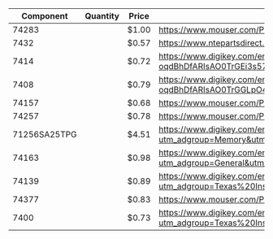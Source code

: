 | Component    | Quantity | Price | Link                                                                                                                                                                                                                                                                                                                                                           |
|--------------|----------|-------|----------------------------------------------------------------------------------------------------------------------------------------------------------------------------------------------------------------------------------------------------------------------------------------------------------------------------------------------------------------|
| 74283        |          | $1.00 | https://www.mouser.com/ProductDetail/Texas-Instruments/CD74HC283E?qs=RnzODY3cU8shmb86AYBtWg%3D%3D&mgh=1&gclid=Cj0KCQiA-oqdBhDfARIsAO0TrGEmKDo1TdiMKPdIP8Yv9Tlo3FDWtz-OjQo3GqA60WVg4HvZCLQQJOgaAmH-EALw_wcB                                                                                                                                                     |
| 7432         |          | $0.57 | https://www.ntepartsdirect.com/ENG/PRODUCT/NTE74HCT32?gclid=CjwKCAiAu5agBhBzEiwAdiR5tOHDMwKJONGptkh8LJl7zV8tu3wGolKBfrqALvrw6QpubUV-BWec7RoCpNwQAvD_BwE                                                                                                                                                                                                        |
| 7414         |          | $0.72 | https://www.digikey.com/en/products/detail/texas-instruments/CD74HCT14E/38266?utm_adgroup=Texas%20Instruments&utm_source=google&utm_medium=cpc&utm_campaign=PMax:%20Smart%20Shopping_Supplier_Texas%20Instruments&utm_term=&utm_content=Texas%20Instruments&gclid=Cj0KCQiA-oqdBhDfARIsAO0TrGEi3s57fklKDmL1amgPPa1W41ul_MaQjN2G8ou-ZUIjiRIOXnwyDisaAvQPEALw_wcB |
| 7408         |          | $0.79 | https://www.digikey.com/en/products/detail/texas-instruments/CD74AC08E/1691730?utm_adgroup=General&utm_source=google&utm_medium=cpc&utm_campaign=PMax:%20Smart%20Shopping_Product_Zombie%20SKUS&utm_term=&utm_content=General&gclid=Cj0KCQiA-oqdBhDfARIsAO0TrGGLpO44JUHCrYpPM94920wbHAJS5rFTKIJPvFCpVgwCBGW54_BKwTsaAgGhEALw_wcB                               |
| 74157        |          | $0.68 | https://www.mouser.com/ProductDetail/Texas-Instruments/SN74AHC157N?qs=rgxfVHSNRPU5K%252Bl6TL24uA%3D%3D&mgh=1&gclid=CjwKCAiAu5agBhBzEiwAdiR5tDnXwHi-_a7vhTU5xfpQ4rE0xn4HuYAHoXhVDbe54YX9-WBN0a1L8hoCDjIQAvD_BwE                                                                                                                                                 |
| 74257        |          | $0.78 | https://www.mouser.com/ProductDetail/Texas-Instruments/SN74HCT257N?qs=DXdcjUGny5ODl42ORtgjmQ%3D%3D&mgh=1&gclid=Cj0KCQiA-oqdBhDfARIsAO0TrGFB_-sQEgka-MJTbRbw5RxNP6uClJYh6O1sHhBB2_IrFIUUe4u8GScaAnfDEALw_wcB                                                                                                                                                    |
| 71256SA25TPG |          | $4.51 | https://www.digikey.com/en/products/detail/renesas-electronics-america-inc/71256SA25TPG/1915734?utm_adgroup=Memory&utm_source=google&utm_medium=cpc&utm_campaign=Shopping_Product_Integrated%20Circuits%20%28ICs%29_NEW&utm_term=&utm_content=Memory&gclid=Cj0KCQiA8aOeBhCWARIsANRFrQHk4LoIwOg-MzE7LITu7o2Fw0bP_MLNylBrLEhqwS_NKSw1aiVoEigaAtOgEALw_wcB        |
| 74163        |          | $0.98 | https://www.digikey.com/en/products/detail/texas-instruments/CD74HC163E/1506705?utm_adgroup=General&utm_source=google&utm_medium=cpc&utm_campaign=PMax:%20Smart%20Shopping_Product_Zombie%20SKUS&utm_term=&utm_content=General&gclid=CjwKCAiA2rOeBhAsEiwA2Pl7Q6VuvYhBTHlZcSTaeXcHuHnteMoDiPD-vnDjAQHEVvQzNuENQ4bdoxoCdSQQAvD_BwE                               |
| 74139        |          | $0.89 | https://www.digikey.com/en/products/detail/texas-instruments/SN74HCT138N/277254?utm_adgroup=Texas%20Instruments&utm_source=google&utm_medium=cpc&utm_campaign=PMax:%20Smart%20Shopping_Supplier_Texas%20Instruments&utm_term=&utm_content=Texas%20Instruments&gclid=EAIaIQobChMIkOukqcHm_AIV5QStBh2APwO-EAQYASABEgLRNfD_BwE                                    |
| 74377        |          | $0.83 | https://www.mouser.com/ProductDetail/Texas-Instruments/SN74HCT377N?qs=VolsR0DjNPqfp91gGQ%2FHWg%3D%3D&mgh=1&gclid=Cj0KCQiApKagBhC1ARIsAFc7Mc5dYq9rowlqz07ezSL6FVTCm2AVTM89EuMYmVb2RRuVfWi8wZYwSn4aAj1jEALw_wcB                                                                                                                                                  |
| 7400         |          | $0.73 | https://www.digikey.com/en/products/detail/texas-instruments/CD74HC00E/475884?utm_adgroup=Texas%20Instruments&utm_source=google&utm_medium=cpc&utm_campaign=PMax%20Shopping_Supplier_Texas%20Instruments&utm_term=&utm_content=Texas%20Instruments&gclid=Cj0KCQiApKagBhC1ARIsAFc7Mc6umQTyN3SnNC6KjNtzWCCf7ADUijTfVsFAhV5Mk9MbljrxPWE2S_EaArixEALw_wcB          |